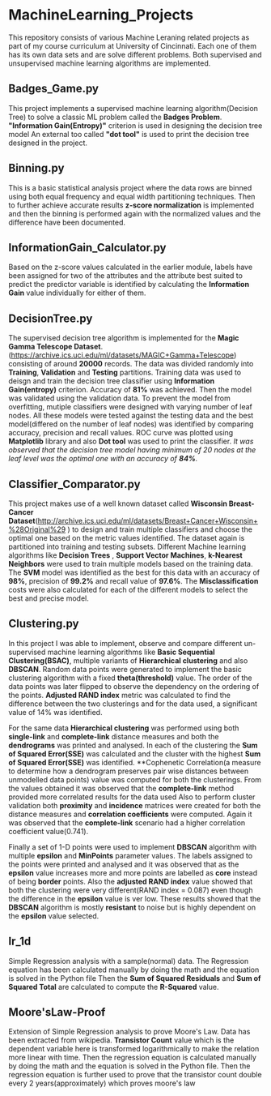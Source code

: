 # MachineLearning_Projects
This repository consists of various Machine Leraning related projects as part of my course curriculum at University of Cincinnati.
Each one of them has its own data sets and are solve different problems. 
Both supervised and unsupervised machine learning algorithms are implemented.

## Badges_Game.py
This project implements a supervised machine learning algorithm(Decision Tree) to solve a classic ML problem called the **Badges Problem**.
**"Information Gain(Entropy)"** criterion is used in designing the decision tree model
An external too called **"dot tool"** is used to print the decision tree designed in the project.

## Binning.py
This is a basic statistical analysis project where the data rows are binned using both equal frequency and equal width partitioning techniques.
Then to further achieve accurate results **z-score normalization** is implemented and then the binning is performed again with the normalized values and the difference have been documented.

## InformationGain_Calculator.py
Based on the z-score values calculated in the earlier module, labels have been assigned for two of the attributes and the attribute best suited to predict the predictor variable is identified by calculating the **Information Gain** value individually for either of them.

## DecisionTree.py
The supervised decision tree algorithm is implemented for the **Magic Gamma Telescope Dataset**. (https://archive.ics.uci.edu/ml/datasets/MAGIC+Gamma+Telescope) consisting of around **20000** records.
The data was divided randomly into **Training**, **Validation** and **Testing** partitions.
Training data was used to deisgn and train the decision tree classifier using **Information Gain(entropy)** criterion. Accuracy of **81%** was achieved. Then the model was validated using the validation data.
To prevent the model from overfitting, mutiple classifiers were designed with varying number of leaf nodes.
All these models were tested against the testing data and the best model(differed on the number of leaf nodes) was identified by comparing accuracy, precision and recall values.
ROC curve was plotted using **Matplotlib** library and also **Dot tool** was used to print the classifier.
*It was observed that the decision tree model having minimum of 20 nodes at the leaf level was the optimal one with an accuracy of **84%**.*

## Classifier_Comparator.py
This project makes use of a well known dataset called **Wisconsin Breast-Cancer Dataset**(http://archive.ics.uci.edu/ml/datasets/Breast+Cancer+Wisconsin+%28Original%29 ) to design and train multiple classifiers and choose the optimal one based on the metric values identified.
The dataset again is partitioned into training and testing subsets.
Different Machine learning algorithms like **Decision Trees** , **Support Vector Machines**, **k-Nearest Neighbors** were used to train multiple models based on the training data.
The **SVM** model was identified as the best for this data with an accuracy of **98%**, precision of **99.2%** and recall value of **97.6%**.
The **Misclassification** costs were also calculated for each of the different models to select the best and precise model.

## Clustering.py
In this project I was able to implement, observe and compare different un-supervised machine learning algorithms like **Basic Sequential Clustering(BSAC)**, multiple variants of **Hierarchical clustering** and also **DBSCAN**.
Random data points were generated to implement the basic clustering algorithm with a fixed **theta(threshold)** value. The order of the data points was later flipped to observe the dependency on the ordering of the points. **Adjusted RAND index** metric was calculated to find the difference between the two clusterings and for the data used, a significant value of 14% was identified.

For the same data **Hierarchical clustering** was performed using both **single-link** and **complete-link** distance measures and both the **dendrograms** was printed and analysed.
In each of the clustering the **Sum of Squared Error(SSE)** was calculated and the cluster with the highest **Sum of Squared Error(SSE)** was identified.
**Cophenetic Correlation(a measure to determine how a dendrogram preserves pair wise distances between unmodelled data points) value was computed for both the clusterings. From the values obtained it was observed that the **complete-link** method provided more correlated results for the data used
Also to perform cluster validation both **proximity** and **incidence** matrices were created for both the distance measures and **correlation coefficients** were computed. Again it was observed that the **complete-link** scenario had a higher correlation coefficient value(0.741).

Finally a set of 1-D points were used to implement **DBSCAN** algorithm with multiple **epsilon** and **MinPoints** parameter values.
The labels assigned to the points were printed and analysed and it was observed that as the **epsilon** value increases more and more points are labelled as **core** instead of being **border** points. Also the **adjusted RAND index** value showed that both the clustering were very different(RAND index = 0.087) even though the difference in the **epsilon** value is ver low.
These results showed that the **DBSCAN** algorithm is mostly **resistant** to noise but is highly dependent on the **epsilon** value selected.

## lr_1d
Simple Regression analysis with a sample(normal) data.
The Regression equation has been calculated manually by doing the math and the equation is solved in the Python file
Then the **Sum of Squared Residuals** and **Sum of Squared Total** are calculated to compute the **R-Squared** value.

## Moore'sLaw-Proof
Extension of Simple Regression analysis to prove Moore's Law. Data has been extracted from wikipedia.
**Transistor Count** value which is the dependent variable here is transformed logarithmically to make the relation more linear with time. Then the regression equation is calculated manually by doing the math and the equation is solved in the Python file.
Then the regression equation is further used to prove that the transistor count double every 2 years(approximately) which proves moore's law
